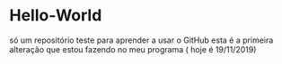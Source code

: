 # Hello-World
só um repositório teste para aprender a usar o GitHub
esta é a primeira alteração que estou fazendo no meu programa ( hoje é 19/11/2019)
